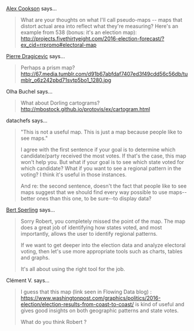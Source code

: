<a href="http://glasbrint.com" rel="nofollow noopener" target="_blank">Alex Cookson</a> says…
>	What are your thoughts on what I'll call pseudo-maps -- maps that distort actual area into reflect what they're measuring? Here's an example from 538 (bonus: it's an election map): http://projects.fivethirtyeight.com/2016-election-forecast/?ex_cid=rrpromo#electoral-map

<a href="https://www.lri.fr/~dragice" rel="nofollow noopener" target="_blank">Pierre Dragicevic</a> says…
>	Perhaps a prism map? http://67.media.tumblr.com/d91b67abfdaf7407ed3f49cdd56c56db/tumblr_o6z242pbd71svtp5bo1_1280.jpg

Olha Buchel says…
>	What about Dorling cartograms? http://mbostock.github.io/protovis/ex/cartogram.html

datachefs says…
>	"This is not a useful map. This is just a map because people like to see maps."
>	
>	I agree with the first sentence if your goal is to determine which candidate/party received the most votes. If that's the case, this map won't help you. But what if your goal is to see which state voted for which candidate?  What if you want to see a regional pattern in the voting? I think it's useful in those instances.
>	
>	And re: the second sentence, doesn't the fact that people like to see maps suggest that we should find every way possible to use maps--better ones than this one, to be sure--to display data?

<a href="http://www.bestplaces.net" rel="nofollow noopener" target="_blank">Bert Sperling</a> says…
>	Sorry Robert, you completely missed the point of the map.
>	The map does a great job of identifying how states voted, and most importantly, allows the user to identify regional patterns.
>	
>	If we want to get deeper into the election data and analyze electoral voting, then let's use more appropriate tools such as charts, tables and graphs.
>	
>	It's all about using the right tool for the job.

Clément V. says…
>	I guess that this map (link seen in Flowing Data blog) : https://www.washingtonpost.com/graphics/politics/2016-election/election-results-from-coast-to-coast/ is kind of useful and gives good insights on both geographic patterns and state votes.
>	
>	What do you think Robert ?
